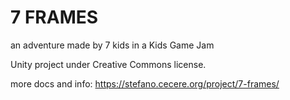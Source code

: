 # 7 FRAMES
an adventure made by 7 kids in a Kids Game Jam

Unity project under Creative Commons license.

more docs and info: https://stefano.cecere.org/project/7-frames/
